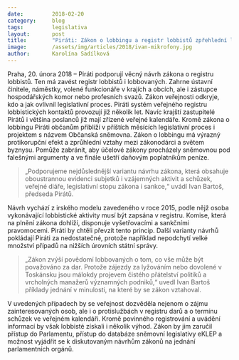 ```yaml
---
date:         2018-02-20
category:     blog
tags:         legislativa
layout:       post
title:        "Piráti: Zákon o lobbingu a registr lobbistů zpřehlední legislativní proces a zabrání plýtvání"
image:        /assets/img/articles/2018/ivan-mikrofony.jpg
author:       Karolína Sadílková
---
```


Praha, 20. února 2018 – Piráti podporují věcný návrh zákona o registru lobbistů. Ten má zavést registr lobbistů i lobbovaných. Zahrne ústavní činitele, náměstky, volené funkcionáře v krajích a obcích, ale i zástupce hospodářských komor nebo profesních svazů. Zákon veřejnosti odkryje, kdo a jak ovlivnil legislativní proces. Piráti systém veřejného registru lobbistických kontaktů provozují již několik let. Navíc krajští zastupitelé Pirátů i většina poslanců již mají zřízené veřejné kalendáře. Kromě zákona o lobbingu Piráti občanům přiblíží v příštích měsících legislativní proces i projektem s názvem Občanská sněmovna. Zákon o lobbingu má výrazný protikorupční efekt a zprůhlední vztahy mezi zákonodárci a světem byznysu. Pomůže zabránit, aby účelové zákony procházely sněmovnou pod falešnými argumenty a ve finále ušetří daňovým poplatníkům peníze.

> „Podporujeme nejdůslednější variantu návrhu zákona, která obsahuje oboustrannou evidenci subjetků i vzájemných aktivit a schůzek, veřejné diáře, legislativní stopu zákona i sankce,“ uvádí Ivan Bartoš, předseda Pirátů. 

Návrh vychází z irského modelu zavedeného v roce 2015, podle nějž osoba vykonávající lobbistické aktivity musí být zapsána v registru. Komise, která na plnění zákona dohlíží, disponuje vyšetřovacími a sankčními pravomocemi. Piráti by chtěli převzít tento princip. Další varianty návrhů pokládají Piráti za nedostatečné, protože například nepodchytí velké množství případů na nižších úrovních státní správy.

> „Zákon zvýší povědomí lobbovaných o tom, co vše může být považováno za dar. Protože zájezdy za lyžováním nebo dovolené v Toskánsku jsou málokdy projevem čistého přátelství politiků a vrcholných manažerů významných podniků,“ uvedl Ivan Bartoš příklady jednání v minulosti, na které by se zákon vztahoval. 

V uvedených případech by se veřejnost dozvěděla nejenom o zájmu zainteresovaných osob, ale i o protislužbách v registru darů a o termínu schůzek ve veřejném kalendáři. Kromě povinného registrování a uvádění informací by však lobbisté získali i několik výhod. Zákon by jim zaručil přístup do Parlamentu, přístup do databáze sněmovní legislativy eKLEP a možnost vyjádřit se k diskutovaným návrhům zákonů na jednání parlamentních orgánů.
